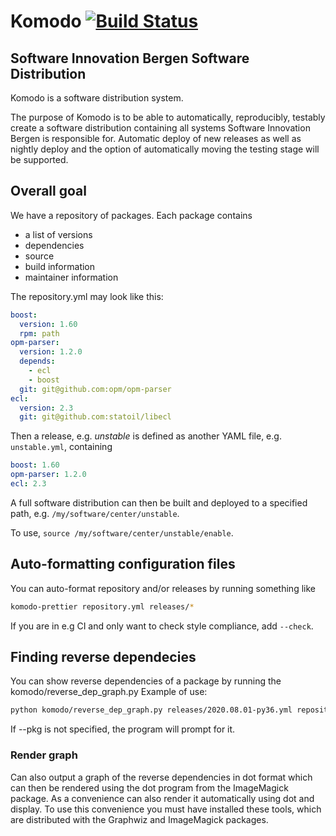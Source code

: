 # Komodo [![Build Status](https://travis-ci.org/equinor/komodo.svg?branch=master)](https://travis-ci.org/equinor/komodo)

## Software Innovation Bergen Software Distribution

Komodo is a software distribution system.

The purpose of Komodo is to be able to automatically, reproducibly, testably
create a software distribution containing all systems Software Innovation Bergen
is responsible for.  Automatic deploy of new releases as well as nightly deploy
and the option of automatically moving the testing stage will be supported.

## Overall goal

We have a repository of packages.  Each package contains
* a list of versions
* dependencies
* source
* build information
* maintainer information

The repository.yml may look like this:

```yml
boost:
  version: 1.60
  rpm: path
opm-parser:
  version: 1.2.0
  depends:
    - ecl
    - boost
  git: git@github.com:opm/opm-parser
ecl:
  version: 2.3
  git: git@github.com:statoil/libecl
```


Then a release, e.g. _unstable_ is defined as another YAML file,
e.g. `unstable.yml`, containing

```yml
boost: 1.60
opm-parser: 1.2.0
ecl: 2.3
```

A full software distribution can then be built and deployed to a specified path,
e.g. `/my/software/center/unstable`.


To use, `source /my/software/center/unstable/enable`.

## Auto-formatting configuration files

You can auto-format repository and/or releases by running something like
```bash
komodo-prettier repository.yml releases/*
```
If you are in e.g CI and only want to check style compliance, add `--check`.

## Finding reverse dependecies

You can show reverse dependencies of a package by running the komodo/reverse_dep_graph.py
Example of use:
```bash
python komodo/reverse_dep_graph.py releases/2020.08.01-py36.yml repository.yml --pkg libres 
```
If --pkg is not specified, the program will prompt for it.

### Render graph

Can also output a graph of the reverse dependencies in dot format which can then be rendered using 
the dot program from the ImageMagick package. As a convenience can also render it automatically 
using dot and display. To use this convenience you must have installed these tools, which are 
distributed with the Graphwiz and ImageMagick packages.

